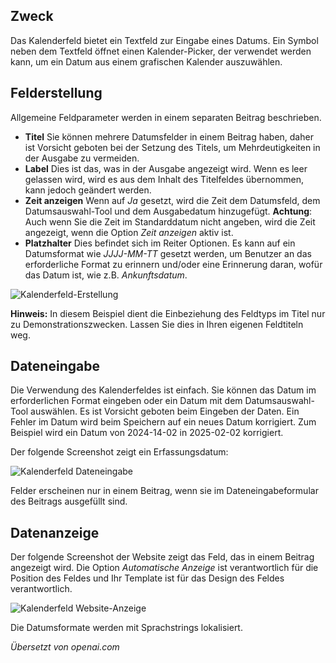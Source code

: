 <!-- Filename: J3.x:Adding_custom_fields/Calendar_Field / Display title: Kalenderfeld -->

## Zweck

Das Kalenderfeld bietet ein Textfeld zur Eingabe eines Datums. Ein Symbol neben dem Textfeld öffnet einen Kalender-Picker, der verwendet werden kann, um ein Datum aus einem grafischen Kalender auszuwählen.

## Felderstellung

Allgemeine Feldparameter werden in einem separaten Beitrag beschrieben.

* **Titel** Sie können mehrere Datumsfelder in einem Beitrag haben, daher ist Vorsicht geboten bei der Setzung des Titels, um Mehrdeutigkeiten in der Ausgabe zu vermeiden.
* **Label** Dies ist das, was in der Ausgabe angezeigt wird. Wenn es leer gelassen wird, wird es aus dem Inhalt des Titelfeldes übernommen, kann jedoch geändert werden.
* **Zeit anzeigen** Wenn auf *Ja* gesetzt, wird die Zeit dem Datumsfeld, dem Datumsauswahl-Tool und dem Ausgabedatum hinzugefügt. **Achtung**: Auch wenn Sie die Zeit im Standarddatum nicht angeben, wird die Zeit angezeigt, wenn die Option *Zeit anzeigen* aktiv ist.
* **Platzhalter** Dies befindet sich im Reiter Optionen. Es kann auf ein Datumsformat wie *JJJJ-MM-TT* gesetzt werden, um Benutzer an das erforderliche Format zu erinnern und/oder eine Erinnerung daran, wofür das Datum ist, wie z.B. *Ankunftsdatum*.

![Kalenderfeld-Erstellung](../../../en/images/fields/fields-calendar-edit.png)

**Hinweis:** In diesem Beispiel dient die Einbeziehung des Feldtyps im Titel nur zu Demonstrationszwecken. Lassen Sie dies in Ihren eigenen Feldtiteln weg.

## Dateneingabe

Die Verwendung des Kalenderfeldes ist einfach. Sie können das Datum im erforderlichen Format eingeben oder ein Datum mit dem Datumsauswahl-Tool auswählen. Es ist Vorsicht geboten beim Eingeben der Daten. Ein Fehler im Datum wird beim Speichern auf ein neues Datum korrigiert. Zum Beispiel wird ein Datum von 2024-14-02 in 2025-02-02 korrigiert.

Der folgende Screenshot zeigt ein Erfassungsdatum:

![Kalenderfeld Dateneingabe](../../../en/images/fields/fields-calendar-data-entry.png)

Felder erscheinen nur in einem Beitrag, wenn sie im Dateneingabeformular des Beitrags ausgefüllt sind.

## Datenanzeige

Der folgende Screenshot der Website zeigt das Feld, das in einem Beitrag angezeigt wird. Die Option *Automatische Anzeige* ist verantwortlich für die Position des Feldes und Ihr Template ist für das Design des Feldes verantwortlich.

![Kalenderfeld Website-Anzeige](../../../en/images/fields/fields-calendar-site.png)

Die Datumsformate werden mit Sprachstrings lokalisiert.

*Übersetzt von openai.com*


